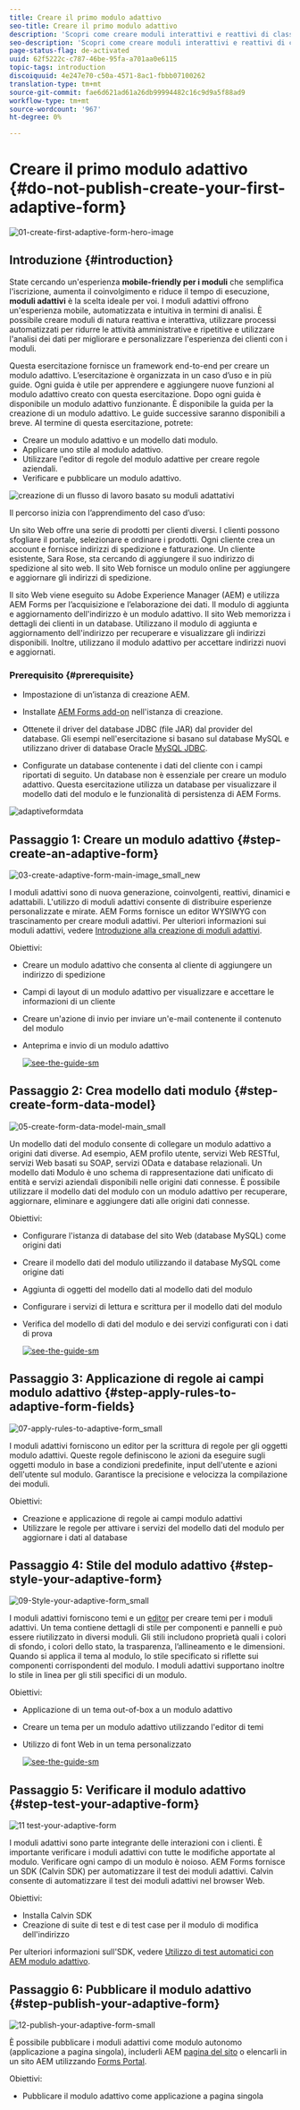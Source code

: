 ```yaml
---
title: Creare il primo modulo adattivo
seo-title: Creare il primo modulo adattivo
description: 'Scopri come creare moduli interattivi e reattivi di classe aziendale. '
seo-description: 'Scopri come creare moduli interattivi e reattivi di classe aziendale. '
page-status-flag: de-activated
uuid: 62f5222c-c787-46be-95fa-a701aa0e6115
topic-tags: introduction
discoiquuid: 4e247e70-c50a-4571-8ac1-fbbb07100262
translation-type: tm+mt
source-git-commit: fae6d621ad61a26db99994482c16c9d9a5f88ad9
workflow-type: tm+mt
source-wordcount: '967'
ht-degree: 0%

---
```



# Creare il primo modulo adattivo {#do-not-publish-create-your-first-adaptive-form}

![01-create-first-adaptive-form-hero-image](assets/01-create-first-adaptive-form-hero-image.png)

## Introduzione {#introduction}

State cercando un&#39;esperienza **mobile-friendly per i moduli** che semplifica l&#39;iscrizione, aumenta il coinvolgimento e riduce il tempo di esecuzione, **moduli adattivi** è la scelta ideale per voi. I moduli adattivi offrono un&#39;esperienza mobile, automatizzata e intuitiva in termini di analisi. È possibile creare moduli di natura reattiva e interattiva, utilizzare processi automatizzati per ridurre le attività amministrative e ripetitive e utilizzare l&#39;analisi dei dati per migliorare e personalizzare l&#39;esperienza dei clienti con i moduli.

Questa esercitazione fornisce un framework end-to-end per creare un modulo adattivo. L’esercitazione è organizzata in un caso d’uso e in più guide. Ogni guida è utile per apprendere e aggiungere nuove funzioni al modulo adattivo creato con questa esercitazione. Dopo ogni guida è disponibile un modulo adattivo funzionante. È disponibile la guida per la creazione di un modulo adattivo. Le guide successive saranno disponibili a breve. Al termine di questa esercitazione, potrete:

* Creare un modulo adattivo e un modello dati modulo.
* Applicare uno stile al modulo adattivo.
* Utilizzare l&#39;editor di regole del modulo adattive per creare regole aziendali.
* Verificare e pubblicare un modulo adattivo.

![creazione di un flusso di lavoro basato su moduli adattativi](assets/create-daptive-form-workflow.png)

Il percorso inizia con l’apprendimento del caso d’uso:

Un sito Web offre una serie di prodotti per clienti diversi. I clienti possono sfogliare il portale, selezionare e ordinare i prodotti. Ogni cliente crea un account e fornisce indirizzi di spedizione e fatturazione. Un cliente esistente, Sara Rose, sta cercando di aggiungere il suo indirizzo di spedizione al sito web. Il sito Web fornisce un modulo online per aggiungere e aggiornare gli indirizzi di spedizione.

Il sito Web viene eseguito su Adobe Experience Manager (AEM) e utilizza  AEM Forms per l’acquisizione e l’elaborazione dei dati. Il modulo di aggiunta e aggiornamento dell&#39;indirizzo è un modulo adattivo. Il sito Web memorizza i dettagli dei clienti in un database. Utilizzano il modulo di aggiunta e aggiornamento dell&#39;indirizzo per recuperare e visualizzare gli indirizzi disponibili. Inoltre, utilizzano il modulo adattivo per accettare indirizzi nuovi e aggiornati.

### Prerequisito {#prerequisite}

* Impostazione di un’istanza di creazione AEM.
* Installate [ AEM Forms add-on](/help/forms/using/installing-configuring-aem-forms-osgi.md) nell&#39;istanza di creazione.
* Ottenete il driver del database JDBC (file JAR) dal provider del database. Gli esempi nell&#39;esercitazione si basano sul database MySQL e utilizzano  driver di database Oracle [MySQL JDBC](https://dev.mysql.com/downloads/connector/j/5.1.html).

* Configurate un database contenente i dati del cliente con i campi riportati di seguito. Un database non è essenziale per creare un modulo adattivo. Questa esercitazione utilizza un database per visualizzare il modello dati del modulo e le funzionalità di persistenza di  AEM Forms.

![adaptiveformdata](assets/adaptiveformdata.png)

## Passaggio 1: Creare un modulo adattivo {#step-create-an-adaptive-form}

![03-create-adaptive-form-main-image_small_new](assets/03-create-adaptive-form-main-image_small_new.png)

I moduli adattivi sono di nuova generazione, coinvolgenti, reattivi, dinamici e adattabili. L&#39;utilizzo di moduli adattivi consente di distribuire esperienze personalizzate e mirate.  AEM Forms fornisce un editor WYSIWYG con trascinamento per creare moduli adattivi. Per ulteriori informazioni sui moduli adattivi, vedere [Introduzione alla creazione di moduli adattivi](/help/forms/using/introduction-forms-authoring.md).

Obiettivi:

* Creare un modulo adattivo che consenta al cliente di aggiungere un indirizzo di spedizione
* Campi di layout di un modulo adattivo per visualizzare e accettare le informazioni di un cliente
* Creare un&#39;azione di invio per inviare un&#39;e-mail contenente il contenuto del modulo
* Anteprima e invio di un modulo adattivo

   [ ![see-the-guide-sm](assets/see-the-guide-sm.png)](create-adaptive-form.md)

## Passaggio 2: Crea modello dati modulo {#step-create-form-data-model}

![05-create-form-data-model-main_small](assets/05-create-form-data-model-main_small.png)

Un modello dati del modulo consente di collegare un modulo adattivo a origini dati diverse. Ad esempio, AEM profilo utente, servizi Web RESTful, servizi Web basati su SOAP, servizi OData e database relazionali. Un modello dati Modulo è uno schema di rappresentazione dati unificato di entità e servizi aziendali disponibili nelle origini dati connesse. È possibile utilizzare il modello dati del modulo con un modulo adattivo per recuperare, aggiornare, eliminare e aggiungere dati alle origini dati connesse.

Obiettivi:

* Configurare l&#39;istanza di database del sito Web (database MySQL) come origini dati
* Creare il modello dati del modulo utilizzando il database MySQL come origine dati
* Aggiunta di oggetti del modello dati al modello dati del modulo
* Configurare i servizi di lettura e scrittura per il modello dati del modulo
* Verifica del modello di dati del modulo e dei servizi configurati con i dati di prova

   [ ![see-the-guide-sm](assets/see-the-guide-sm.png)](create-form-data-model.md)

## Passaggio 3: Applicazione di regole ai campi modulo adattivo {#step-apply-rules-to-adaptive-form-fields}

![07-apply-rules-to-adaptive-form_small](assets/07-apply-rules-to-adaptive-form_small.png)

I moduli adattivi forniscono un editor per la scrittura di regole per gli oggetti modulo adattivi. Queste regole definiscono le azioni da eseguire sugli oggetti modulo in base a condizioni predefinite, input dell&#39;utente e azioni dell&#39;utente sul modulo. Garantisce la precisione e velocizza la compilazione dei moduli.

Obiettivi:

* Creazione e applicazione di regole ai campi modulo adattivi
* Utilizzare le regole per attivare i servizi del modello dati del modulo per aggiornare i dati al database

## Passaggio 4: Stile del modulo adattivo {#step-style-your-adaptive-form}

![09-Style-your-adaptive-form_small](assets/09-Style-your-adaptive-form_small.png)

I moduli adattivi forniscono temi e un [editor](/help/forms/using/themes.md) per creare temi per i moduli adattivi. Un tema contiene dettagli di stile per componenti e pannelli e può essere riutilizzato in diversi moduli. Gli stili includono proprietà quali i colori di sfondo, i colori dello stato, la trasparenza, l’allineamento e le dimensioni. Quando si applica il tema al modulo, lo stile specificato si riflette sui componenti corrispondenti del modulo. I moduli adattivi supportano inoltre lo stile in linea per gli stili specifici di un modulo.

Obiettivi:

* Applicazione di un tema out-of-box a un modulo adattivo
* Creare un tema per un modulo adattivo utilizzando l&#39;editor di temi
* Utilizzo di font Web in un tema personalizzato

   [ ![see-the-guide-sm](assets/see-the-guide-sm.png)](style-your-adaptive-form.md)

## Passaggio 5: Verificare il modulo adattivo {#step-test-your-adaptive-form}

![11 test-your-adaptive-form](assets/11-test-your-adaptive-form.png)

I moduli adattivi sono parte integrante delle interazioni con i clienti. È importante verificare i moduli adattivi con tutte le modifiche apportate al modulo. Verificare ogni campo di un modulo è noioso.  AEM Forms fornisce un SDK (Calvin SDK) per automatizzare il test dei moduli adattivi. Calvin consente di automatizzare il test dei moduli adattivi nel browser Web.

Obiettivi:

* Installa Calvin SDK
* Creazione di suite di test e di test case per il modulo di modifica dell&#39;indirizzo

Per ulteriori informazioni sull&#39;SDK, vedere [Utilizzo di test automatici con AEM modulo adattivo](/help/forms/using/calvin.md).

## Passaggio 6: Pubblicare il modulo adattivo {#step-publish-your-adaptive-form}

![12-publish-your-adaptive-form-small](assets/12-publish-your-adaptive-form-_small.png)

È possibile pubblicare i moduli adattivi come modulo autonomo (applicazione a pagina singola), includerli AEM [pagina del sito](/help/forms/using/embed-adaptive-form-aem-sites.md) o elencarli in un sito AEM utilizzando [Forms Portal](/help/forms/using/introduction-publishing-forms.md).

Obiettivi:

* Pubblicare il modulo adattivo come applicazione a pagina singola

